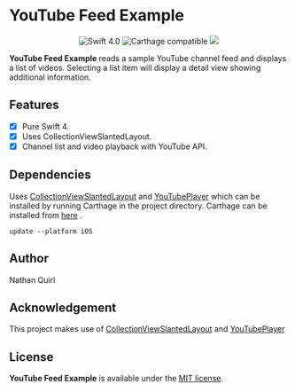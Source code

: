 # YouTube Feed Example

<p align="center">
<img src="https://img.shields.io/badge/Swift-4.0-orange.svg" alt="Swift 4.0"/>
<img src="https://img.shields.io/badge/Carthage-✔-blue.svg" alt="Carthage compatible"/>
<img src="https://img.shields.io/cocoapods/p/YBSlantedCollectionViewLayout.svg?style=flat"/>
</a>
</p>

**YouTube Feed Example** reads a sample YouTube channel feed and displays a list of videos. Selecting a list item will display a detail view showing additional information.


## Features
- [x] Pure Swift 4.
- [x] Uses CollectionViewSlantedLayout.
- [x] Channel list and video playback with YouTube API.

## Dependencies

Uses [CollectionViewSlantedLayout](https://github.com/yacir/CollectionViewSlantedLayout) and [YouTubePlayer](https://github.com/gilesvangruisen/Swift-YouTube-Player) which can be installed by running Carthage in the project directory. Carthage can be installed from [here](https://github.com/Carthage/Carthage) .

```terminal
update --platform iOS
```

## Author

Nathan Quirl

## Acknowledgement

This project makes use of [CollectionViewSlantedLayout](https://github.com/yacir/CollectionViewSlantedLayout) and [YouTubePlayer](https://github.com/gilesvangruisen/Swift-YouTube-Player)


## License

**YouTube Feed Example** is available under the [MIT license](https://opensource.org/licenses/MIT).

